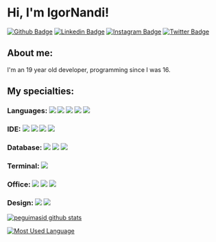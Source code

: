 # Hi, I'm IgorNandi!

[![Github Badge](https://img.shields.io/badge/GitHub-100000?style=for-the-badge&logo=github&logoColor=white&link=https://github.com/Igornandi)](https://github.com/Igornandi)
[![Linkedin Badge](https://img.shields.io/badge/LinkedIn-0077B5?style=for-the-badge&logo=linkedin&logoColor=white&link=https://www.linkedin.com/in/igor-moreira-nandi-0a258a20b/)](https://www.linkedin.com/in/igor-moreira-nandi-0a258a20b/)
[![Instagram Badge](https://img.shields.io/badge/Instagram-E4405F?style=for-the-badge&logo=instagram&logoColor=white)](https://www.instagram.com/igornandii/)
[![Twitter Badge](https://img.shields.io/badge/Twitter-1DA1F2?style=for-the-badge&logo=twitter&logoColor=white)](https://twitter.com/igor_nandi)

## About me:
I'm an 19 year old developer, programming since I was 16.


## My specialties:

### Languages: <img src="https://img.shields.io/badge/Java-ED8B00?style=for-the-badge&logo=java&logoColor=white"/> <img src="https://img.shields.io/badge/javascript%20-%23323330.svg?&style=for-the-badge&logo=javascript&logoColor=%23F7DF1E"/> <img src="https://img.shields.io/badge/CSS3-1572B6?style=for-the-badge&logo=css3&logoColor=white"/> <img src="https://img.shields.io/badge/HTML5-E34F26?style=for-the-badge&logo=html5&logoColor=white"/> <img src="https://img.shields.io/badge/Python-FFD43B?style=for-the-badge&logo=python&logoColor=blue"/>

### IDE: <img src="https://img.shields.io/badge/netbeans-1B6AC6?style=for-the-badge&logo=apachenetbeanside&logoColor=white"/> <img src="https://img.shields.io/badge/Android_Studio-3DDC84?style=for-the-badge&logo=android-studio&logoColor=white"/> <img src="https://img.shields.io/badge/Visual_Studio_Code-0078D4?style=for-the-badge&logo=visual%20studio%20code&logoColor=white"/> <img src="https://img.shields.io/badge/Notepad++-90E59A.svg?style=for-the-badge&logo=notepad%2B%2B&logoColor=black"/>

### Database: <img src ="https://img.shields.io/badge/postgres-%23316192.svg?&style=for-the-badge&logo=postgresql&logoColor=white"/> <img src ="https://img.shields.io/badge/MySQL-005C84?style=for-the-badge&logo=mysql&logoColor=white"/> <img src ="https://img.shields.io/badge/SQLite-07405E?style=for-the-badge&logo=sqlite&logoColor=white"/>

### Terminal: <img src ="https://img.shields.io/badge/GIT-E44C30?style=for-the-badge&logo=git&logoColor=white"/>

### Office: <img src ="https://img.shields.io/badge/Microsoft_Excel-217346?style=for-the-badge&logo=microsoft-excel&logoColor=white"/> <img src ="https://img.shields.io/badge/Microsoft_PowerPoint-B7472A?style=for-the-badge&logo=microsoft-powerpoint&logoColor=white"/> <img src ="https://img.shields.io/badge/Microsoft_Word-2B579A?style=for-the-badge&logo=microsoft-word&logoColor=white"/>

### Design: <img src ="https://img.shields.io/badge/Adobe%20Photoshop-31A8FF?style=for-the-badge&logo=Adobe%20Photoshop&logoColor=black"/> <img src ="https://img.shields.io/badge/Adobe%20Premiere%20Pro-9999FF?style=for-the-badge&logo=Adobe%20Premiere%20Pro&logoColor=white"/>

[![peguimasid github stats](https://github-readme-stats.vercel.app/api?username=Igornandi&show_icons=true&title_color=fff&icon_color=37aaff&text_color=f8f8f2&bg_color=171c24&count_private=true)](https://github.com/Igornandi)

[![Most Used Language](https://github-readme-stats.vercel.app/api/top-langs/?username=Igornandi)](https://github.com/Igornandi)
